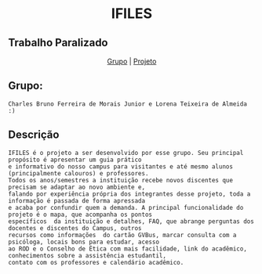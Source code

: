 <h1 align="center">
    <p> IFILES </p>
</h1>

 ## Trabalho Paralizado

<p align="center">
    <a href="#-grupo">Grupo</a> |
  <a href="#-descricao">Projeto</a> 
<!--  <a href="#-layout">Layout</a>
  <a href="#memo-licença">Licença</a> -->
</p>
    
  ## Grupo: 
    
    Charles Bruno Ferreira de Morais Junior e Lorena Teixeira de Almeida :) 
  
  ## Descrição 
    
    IFILES é o projeto a ser desenvolvido por esse grupo. Seu principal propósito é apresentar um guia prático 
    e informativo do nosso campus para visitantes e até mesmo alunos (principalmente calouros) e professores. 
    Todos os anos/semestres a instituição recebe novos discentes que precisam se adaptar ao novo ambiente e, 
    falando por experiência própria dos integrantes desse projeto, toda a informação é passada de forma apressada 
    e acaba por confundir quem a demanda. A principal funcionalidade do projeto é o mapa, que acompanha os pontos 
    específicos  da instituição e detalhes, FAQ, que abrange perguntas dos docentes e discentes do Campus, outros 
    recursos como informações  do cartão GVBus, marcar consulta com a psicóloga, locais bons para estudar, acesso 
    ao ROD e o Conselho de Ética com mais facilidade, link do acadêmico, conhecimentos sobre a assistência estudantil, 
    contato com os professores e calendário acadêmico. 
    
  <!-- ## Tecnologias -->
<!-- - [HTML]()
- [CSS]()
- [JavaScript]()
- [SQLite]()
- [PHP]()
- [Node.js]() -->

  <!-- ## Layout -->
  
  <!-- ## Licença --> 

